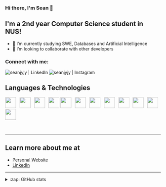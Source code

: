 ### Hi there, I'm Sean 👋

## I'm a 2nd year Computer Science student in NUS!

- 🌱 I’m currently studying SWE, Databases and Artificial Intelligence
- 🔭 I’m looking to collaborate with other developers

### Connect with me:
<!-- [<img align="left" alt="<my website>.com" src="https://raw.githubusercontent.com/iconic/open-iconic/master/svg/globe.svg" />][website] -->
[<img align="left" alt="seanjyjy | LinkedIn" src="https://img.shields.io/badge/linkedin-%230077B5.svg?&style=for-the-badge&logo=linkedin&logoColor=white" />][linkedin]
[<img align="left" alt="seanjyjy | Instagram" src="https://img.shields.io/badge/instagram-%23E4405F.svg?&style=for-the-badge&logo=instagram&logoColor=white" />][instagram]
<!-- [<img align="left" alt="seanjyjy | Medium" src="https://img.shields.io/badge/medium-%2312100E.svg?&style=for-the-badge&logo=medium&logoColor=white" />][medium] -->

<br />

## Languages & Technologies

<div>
  <a href="https://reactjs.org/" title="React"><img src="images/react.png" height="35" width="auto" /></a>
  &nbsp
  <a href="https://www.javascript.com/" title="JavaScript"><img src="images/javascript.png" height="35" width="auto" /></a>
  &nbsp
  <a href="https://firebase.google.com/" title="Firebase"><img src="images/firebase.png" height="35" width="auto" /></a>
  &nbsp
  <a href="https://www.java.com/en/" title="Java"><img src="images/java.png" height="35" width="auto"/></a>
  <a href="https://openjfx.io/" title="JavaFX"><img src="images/javafx.png" height="35" width="auto"/></a>
  &nbsp
  <a href="https://github.com/topics/css" title="CSS"><img src="images/css.png" height="35" width="auto" /></a>
  &nbsp
  <a href="https://en.wikipedia.org/wiki/C%2B%2B" title="C"><img src="images/c++.png" height="35" width="auto" /></a>
  &nbsp    
  <a href="https://www.python.org/" title="Python"><img src="images/python.png" height="35" width="auto" /></a>
  &nbsp
  <a href="https://en.wikipedia.org/wiki/C_(programming_language)" title="C"><img src="images/C.png" height="35" width="auto" /></a>
  &nbsp
  <a href="https://nodejs.org/en/" title="Node.js"><img src="images/nodejs.png" height="35" width="auto" /></a>
  &nbsp
  <a href="https://github.com/topics/html5" title="HTML"><img src="images/html.png"  height="35" width="auto"/></a>
  &nbsp
  <a href="https://www.adobe.com/sea/products/xd.html" title="Adobe XD"><img src="images/adobexd.png" height="35" width="auto" /></a>
</div>

<br />
<br />

---

## Learn more about me at

- [Personal Website](https://seanjyjy.github.io/me/)
- [LinkedIn](https://www.linkedin.com/in/jyjy98/)

---

<details>
  
  <summary>:zap: GitHub stats</summary>
  <img alt="Sean's Github stats" src="https://github-readme-stats.vercel.app/api?username=seanjyjy&show_icons=true&theme=material-palenight" />
  <div><img alt="Sean's Most Used Languages" src="https://github-readme-stats.vercel.app/api/top-langs/?username=seanjyjy&exclude_repo=github-readme-stats,Snake-Game" /></div>
</details>

<!-- [website]: <my website> -->
[instagram]: https://www.instagram.com/seanthemeh/
[linkedin]: https://www.linkedin.com/in/jyjy98/
